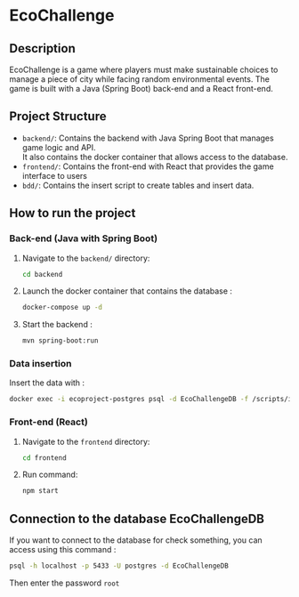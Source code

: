 # EcoChallenge

## Description
EcoChallenge is a game where players must make sustainable choices to manage a piece of 
city while facing random environmental events. The game is built with a Java (Spring Boot) 
back-end and a React front-end.

## Project Structure
- `backend/`: Contains the backend with Java Spring Boot that manages game logic and API.  
  It also contains the docker container that allows access to the database.
- `frontend/`: Contains the front-end with React that provides the game interface to users
- `bdd/`: Contains the insert script to create tables and insert data.

## How to run the project

### Back-end (Java with Spring Boot)
1. Navigate to the `backend/` directory:
    ```bash
    cd backend
    ```
   
2. Launch the docker container that contains the database :
    ```bash
    docker-compose up -d
    ```

3. Start the backend :
    ```bash
    mvn spring-boot:run
    ```

### Data insertion
Insert the data with :
```bash
docker exec -i ecoproject-postgres psql -d EcoChallengeDB -f /scripts/insert_data.sql
```

### Front-end (React)
1. Navigate to the `frontend` directory:
   ```bash
   cd frontend
   ```

2. Run command:
   ```bash
   npm start
   ```

## Connection to the database EcoChallengeDB
If you want to connect to the database for check something, you can access using this command :
```bash
psql -h localhost -p 5433 -U postgres -d EcoChallengeDB
```
Then enter the password `root`
